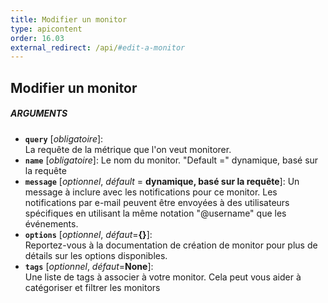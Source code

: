 ```yaml
---
title: Modifier un monitor
type: apicontent
order: 16.03
external_redirect: /api/#edit-a-monitor
---
```


## Modifier un monitor
##### ARGUMENTS
* **`query`** [*obligatoire*]:  
  La requête de la métrique que l'on veut monitorer.
* **`name`** [*obligatoire*]:
    Le nom du monitor. "Default =" dynamique, basé sur la requête
* **`message`** [*optionnel*, *défault* = **dynamique, basé sur la requête**]:
    Un message à inclure avec les notifications pour ce monitor. Les notifications par e-mail peuvent être envoyées à des utilisateurs spécifiques en utilisant la même notation "@username" que les événements.
* **`options`** [*optionnel*, *défaut*=**{}**]:  
    Reportez-vous à la documentation de création de monitor pour plus de détails sur les options disponibles.
* **`tags`** [*optionnel*, *défaut*=**None**]:  
    Une liste de tags à associer à votre monitor. Cela peut vous aider à catégoriser et filtrer les monitors

